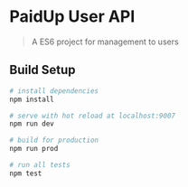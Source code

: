 # PaidUp User API

>  A ES6 project for management to users
## Build Setup

``` bash
# install dependencies
npm install

# serve with hot reload at localhost:9007
npm run dev

# build for production
npm run prod

# run all tests
npm test
```